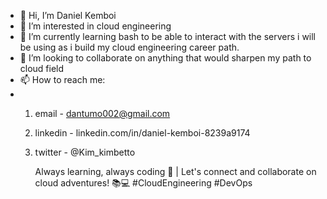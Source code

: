 - 👋 Hi, I’m Daniel Kemboi
- 👀 I’m interested in cloud engineering 
- 🌱 I’m currently learning  bash to be able to interact with the servers i will be using as i build my cloud engineering career path.
- 💞️ I’m looking to collaborate on anything that would sharpen my path to cloud field
- 📫 How to reach me:
- 1. email - dantumo002@gmail.com
  2. linkedin - linkedin.com/in/daniel-kemboi-8239a9174
  3. twitter - @Kim_kimbetto

     Always learning, always coding 🚀 | Let's connect and collaborate on cloud adventures! 📚💻 #CloudEngineering #DevOps

<!---
kimdaniels-vcc/kimdaniels-vcc is a ✨ special ✨ repository because its `README.md` (this file) appears on your GitHub profile.
You can click the Preview link to take a look at your changes.
--->
